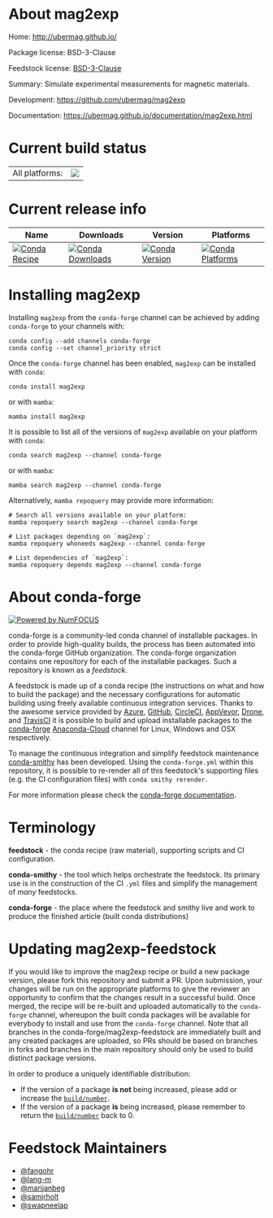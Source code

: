 About mag2exp
=============

Home: http://ubermag.github.io/

Package license: BSD-3-Clause

Feedstock license: [BSD-3-Clause](https://github.com/conda-forge/mag2exp-feedstock/blob/main/LICENSE.txt)

Summary: Simulate experimental measurements for magnetic materials.

Development: https://github.com/ubermag/mag2exp

Documentation: https://ubermag.github.io/documentation/mag2exp.html

Current build status
====================


<table><tr><td>All platforms:</td>
    <td>
      <a href="https://dev.azure.com/conda-forge/feedstock-builds/_build/latest?definitionId=14023&branchName=main">
        <img src="https://dev.azure.com/conda-forge/feedstock-builds/_apis/build/status/mag2exp-feedstock?branchName=main">
      </a>
    </td>
  </tr>
</table>

Current release info
====================

| Name | Downloads | Version | Platforms |
| --- | --- | --- | --- |
| [![Conda Recipe](https://img.shields.io/badge/recipe-mag2exp-green.svg)](https://anaconda.org/conda-forge/mag2exp) | [![Conda Downloads](https://img.shields.io/conda/dn/conda-forge/mag2exp.svg)](https://anaconda.org/conda-forge/mag2exp) | [![Conda Version](https://img.shields.io/conda/vn/conda-forge/mag2exp.svg)](https://anaconda.org/conda-forge/mag2exp) | [![Conda Platforms](https://img.shields.io/conda/pn/conda-forge/mag2exp.svg)](https://anaconda.org/conda-forge/mag2exp) |

Installing mag2exp
==================

Installing `mag2exp` from the `conda-forge` channel can be achieved by adding `conda-forge` to your channels with:

```
conda config --add channels conda-forge
conda config --set channel_priority strict
```

Once the `conda-forge` channel has been enabled, `mag2exp` can be installed with `conda`:

```
conda install mag2exp
```

or with `mamba`:

```
mamba install mag2exp
```

It is possible to list all of the versions of `mag2exp` available on your platform with `conda`:

```
conda search mag2exp --channel conda-forge
```

or with `mamba`:

```
mamba search mag2exp --channel conda-forge
```

Alternatively, `mamba repoquery` may provide more information:

```
# Search all versions available on your platform:
mamba repoquery search mag2exp --channel conda-forge

# List packages depending on `mag2exp`:
mamba repoquery whoneeds mag2exp --channel conda-forge

# List dependencies of `mag2exp`:
mamba repoquery depends mag2exp --channel conda-forge
```


About conda-forge
=================

[![Powered by
NumFOCUS](https://img.shields.io/badge/powered%20by-NumFOCUS-orange.svg?style=flat&colorA=E1523D&colorB=007D8A)](https://numfocus.org)

conda-forge is a community-led conda channel of installable packages.
In order to provide high-quality builds, the process has been automated into the
conda-forge GitHub organization. The conda-forge organization contains one repository
for each of the installable packages. Such a repository is known as a *feedstock*.

A feedstock is made up of a conda recipe (the instructions on what and how to build
the package) and the necessary configurations for automatic building using freely
available continuous integration services. Thanks to the awesome service provided by
[Azure](https://azure.microsoft.com/en-us/services/devops/), [GitHub](https://github.com/),
[CircleCI](https://circleci.com/), [AppVeyor](https://www.appveyor.com/),
[Drone](https://cloud.drone.io/welcome), and [TravisCI](https://travis-ci.com/)
it is possible to build and upload installable packages to the
[conda-forge](https://anaconda.org/conda-forge) [Anaconda-Cloud](https://anaconda.org/)
channel for Linux, Windows and OSX respectively.

To manage the continuous integration and simplify feedstock maintenance
[conda-smithy](https://github.com/conda-forge/conda-smithy) has been developed.
Using the ``conda-forge.yml`` within this repository, it is possible to re-render all of
this feedstock's supporting files (e.g. the CI configuration files) with ``conda smithy rerender``.

For more information please check the [conda-forge documentation](https://conda-forge.org/docs/).

Terminology
===========

**feedstock** - the conda recipe (raw material), supporting scripts and CI configuration.

**conda-smithy** - the tool which helps orchestrate the feedstock.
                   Its primary use is in the construction of the CI ``.yml`` files
                   and simplify the management of *many* feedstocks.

**conda-forge** - the place where the feedstock and smithy live and work to
                  produce the finished article (built conda distributions)


Updating mag2exp-feedstock
==========================

If you would like to improve the mag2exp recipe or build a new
package version, please fork this repository and submit a PR. Upon submission,
your changes will be run on the appropriate platforms to give the reviewer an
opportunity to confirm that the changes result in a successful build. Once
merged, the recipe will be re-built and uploaded automatically to the
`conda-forge` channel, whereupon the built conda packages will be available for
everybody to install and use from the `conda-forge` channel.
Note that all branches in the conda-forge/mag2exp-feedstock are
immediately built and any created packages are uploaded, so PRs should be based
on branches in forks and branches in the main repository should only be used to
build distinct package versions.

In order to produce a uniquely identifiable distribution:
 * If the version of a package **is not** being increased, please add or increase
   the [``build/number``](https://docs.conda.io/projects/conda-build/en/latest/resources/define-metadata.html#build-number-and-string).
 * If the version of a package **is** being increased, please remember to return
   the [``build/number``](https://docs.conda.io/projects/conda-build/en/latest/resources/define-metadata.html#build-number-and-string)
   back to 0.

Feedstock Maintainers
=====================

* [@fangohr](https://github.com/fangohr/)
* [@lang-m](https://github.com/lang-m/)
* [@marijanbeg](https://github.com/marijanbeg/)
* [@samjrholt](https://github.com/samjrholt/)
* [@swapneelap](https://github.com/swapneelap/)

